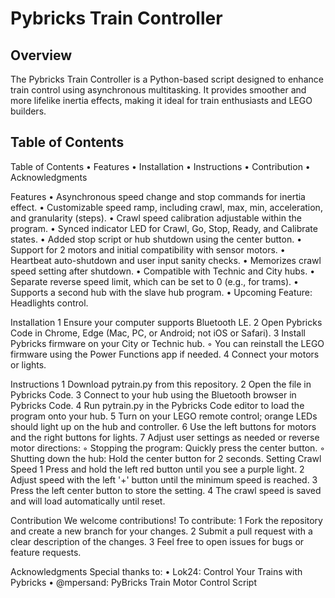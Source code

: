 # Pybricks Train Controller 

## Overview

The Pybricks Train Controller is a Python-based script designed to enhance train control using asynchronous multitasking. It provides smoother and more lifelike inertia effects, making it ideal for train enthusiasts and LEGO builders.

## Table of Contents

Table of Contents
	•	Features
	•	Installation
	•	Instructions
	•	Contribution
	•	Acknowledgments

Features
	•	Asynchronous speed change and stop commands for inertia effect.
	•	Customizable speed ramp, including crawl, max, min, acceleration, and granularity (steps).
	•	Crawl speed calibration adjustable within the program.
	•	Synced indicator LED for Crawl, Go, Stop, Ready, and Calibrate states.
	•	Added stop script or hub shutdown using the center button.
	•	Support for 2 motors and initial compatibility with sensor motors.
	•	Heartbeat auto-shutdown and user input sanity checks.
	•	Memorizes crawl speed setting after shutdown.
	•	Compatible with Technic and City hubs.
	•	Separate reverse speed limit, which can be set to 0 (e.g., for trams).
	•	Supports a second hub with the slave hub program.
	•	Upcoming Feature: Headlights control.

Installation
	1	Ensure your computer supports Bluetooth LE.
	2	Open Pybricks Code in Chrome, Edge (Mac, PC, or Android; not iOS or Safari).
	3	Install Pybricks firmware on your City or Technic hub.
	◦	You can reinstall the LEGO firmware using the Power Functions app if needed.
	4	Connect your motors or lights.

Instructions
	1	Download pytrain.py from this repository.
	2	Open the file in Pybricks Code.
	3	Connect to your hub using the Bluetooth browser in Pybricks Code.
	4	Run pytrain.py in the Pybricks Code editor to load the program onto your hub.
	5	Turn on your LEGO remote control; orange LEDs should light up on the hub and controller.
	6	Use the left buttons for motors and the right buttons for lights.
	7	Adjust user settings as needed or reverse motor directions:
	◦	Stopping the program: Quickly press the center button.
	◦	Shutting down the hub: Hold the center button for 2 seconds.
Setting Crawl Speed
	1	Press and hold the left red button until you see a purple light.
	2	Adjust speed with the left '+' button until the minimum speed is reached.
	3	Press the left center button to store the setting.
	4	The crawl speed is saved and will load automatically until reset.

Contribution
We welcome contributions! To contribute:
	1	Fork the repository and create a new branch for your changes.
	2	Submit a pull request with a clear description of the changes.
	3	Feel free to open issues for bugs or feature requests.

Acknowledgments
Special thanks to:
	•	Lok24: Control Your Trains with Pybricks
	•	@mpersand: PyBricks Train Motor Control Script



